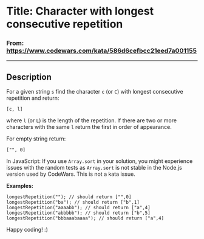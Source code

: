 # Title: Character with longest consecutive repetition

### From: https://www.codewars.com/kata/586d6cefbcc21eed7a001155

***

## Description
For a given string `s` find the character `c` (or `C`) with longest consecutive repetition and return:

    [c, l]

where `l` (or `L`) is the length of the repetition. If there are two or more characters with the same `l` return the first in order of appearance.

For empty string return:

    ["", 0]

In JavaScript: If you use `Array.sort` in your solution, you might experience issues with the random tests as `Array.sort` is not stable in the Node.js version used by CodeWars. This is not a kata issue.

**Examples:**

    longestRepetition(""); // should return ["",0]
    longestRepetition("ba"); // should return ["b",1]
    longestRepetition("aaaabb"); // should return ["a",4]
    longestRepetition("abbbbb"); // should return ["b",5]
    longestRepetition("bbbaaabaaaa"); // should return ["a",4]
    
Happy coding! :)